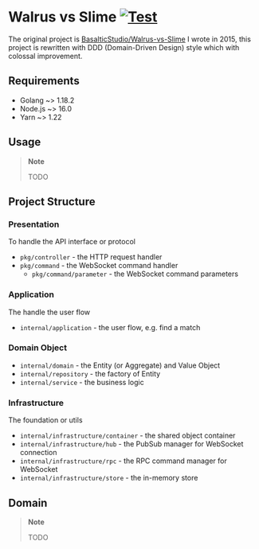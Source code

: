 Walrus vs Slime [![Test](https://github.com/elct9620/wvs/actions/workflows/test.yml/badge.svg)](https://github.com/elct9620/wvs/actions/workflows/test.yml)
===

The original project is [BasalticStudio/Walrus-vs-Slime](https://github.com/BasalticStudio/Walrus-vs-Slime) I wrote in 2015, this project is rewritten with DDD (Domain-Driven Design) style which with colossal improvement.

## Requirements

* Golang ~> 1.18.2
* Node.js ~> 16.0
* Yarn ~> 1.22

## Usage

> **Note**
>
> TODO

## Project Structure

### Presentation

To handle the API interface or protocol

* `pkg/controller` - the HTTP request handler
* `pkg/command` - the WebSocket command handler
  * `pkg/command/parameter` - the WebSocket command parameters

### Application

The handle the user flow

* `internal/application` - the user flow, e.g. find a match

### Domain Object

* `internal/domain` - the Entity (or Aggregate) and Value Object
* `internal/repository` - the factory of Entity
* `internal/service` - the business logic

### Infrastructure

The foundation or utils

* `internal/infrastructure/container` - the shared object container
* `internal/infrastructure/hub` - the PubSub manager for WebSocket connection
* `internal/infrastructure/rpc` - the RPC command manager for WebSocket
* `internal/infrastructure/store` - the in-memory store

## Domain

> **Note**
>
> TODO
